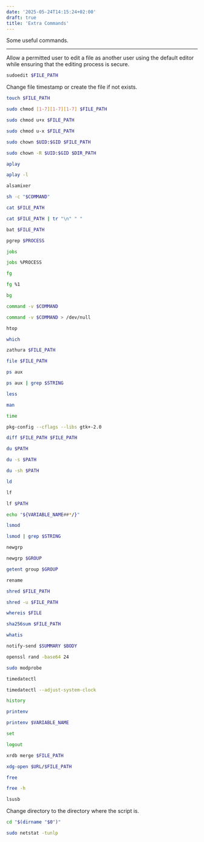 ```yaml
---
date: '2025-05-24T14:15:24+02:00'
draft: true
title: 'Extra Commands'
---
```


Some useful commands.

---

Allow a permitted user to edit a file as another user using the default editor while ensuring that the editing process is secure. 

```sh
sudoedit $FILE_PATH
```

Change file timestamp or create the file if not exists.

```sh
touch $FILE_PATH
```

```sh
sudo chmod [1-7][1-7][1-7] $FILE_PATH
```

```sh
sudo chmod u+x $FILE_PATH
```

```sh
sudo chmod u-x $FILE_PATH
```

```sh
sudo chown $UID:$GID $FILE_PATH
```

```sh
sudo chown -R $UID:$GID $DIR_PATH
```

```sh
aplay
```

```sh
aplay -l
```

```sh
alsamixer
```

```sh
sh -c "$COMMAND"
```

```sh
cat $FILE_PATH
```

```sh
cat $FILE_PATH | tr "\n" " "
```

```sh
bat $FILE_PATH
```

```sh
pgrep $PROCESS
```

```sh
jobs
```

```sh
jobs %PROCESS
```

```sh
fg
```

```sh
fg %1
```

```sh
bg
```

```sh
command -v $COMMAND
```

```sh
command -v $COMMAND > /dev/null
```

```sh
htop
```

```sh
which
```

```sh
zathura $FILE_PATH
```

```sh
file $FILE_PATH
```

```sh
ps aux
```

```sh
ps aux | grep $STRING
```

```sh
less
```

```sh
man
```

```sh
time
```

```sh
pkg-config --cflags --libs gtk+-2.0
```

```sh
diff $FILE_PATH $FILE_PATH
```

```sh
du $PATH
```

```sh
du -s $PATH
```

```sh
du -sh $PATH
```

```sh
ld
```

```sh
lf
```

```sh
lf $PATH
```

```sh
echo "${VARIABLE_NAME##*/}"
```

```sh
lsmod
```

```sh
lsmod | grep $STRING
```

```sh
newgrp
```

```sh
newgrp $GROUP
```

```sh
getent group $GROUP
```

```sh
rename
```

```sh
shred $FILE_PATH
```

```sh
shred -u $FILE_PATH
```

```sh
whereis $FILE
```

```sh
sha256sum $FILE_PATH
```

```sh
whatis
```

```sh
notify-send $SUMMARY $BODY
```

```sh
openssl rand -base64 24
```

```sh
sudo modprobe
```

```sh
timedatectl
```

```sh
timedatectl --adjust-system-clock
```

```sh
history
```

```sh
printenv
```

```sh
printenv $VARIABLE_NAME
```

```sh
set
```

```sh
logout
```

```sh
xrdb merge $FILE_PATH
```

```sh
xdg-open $URL/$FILE_PATH
```

```sh
free
```

```sh
free -h
```

```sh
lsusb
```

Change directory to the directory where the script is.

```sh
cd "$(dirname "$0")"
```

```sh
sudo netstat -tunlp
```
